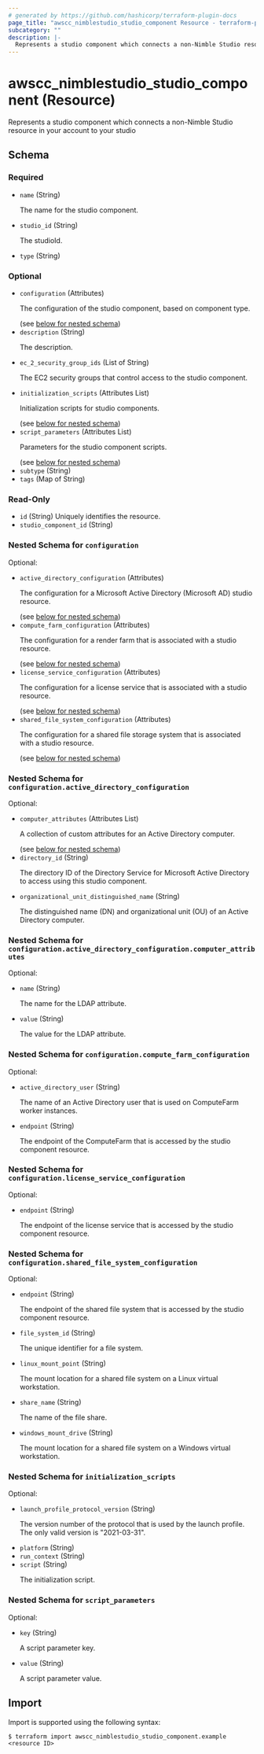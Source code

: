 ```yaml
---
# generated by https://github.com/hashicorp/terraform-plugin-docs
page_title: "awscc_nimblestudio_studio_component Resource - terraform-provider-awscc"
subcategory: ""
description: |-
  Represents a studio component which connects a non-Nimble Studio resource in your account to your studio
---
```


# awscc_nimblestudio_studio_component (Resource)

Represents a studio component which connects a non-Nimble Studio resource in your account to your studio



<!-- schema generated by tfplugindocs -->
## Schema

### Required

- `name` (String) <p>The name for the studio component.</p>
- `studio_id` (String) <p>The studioId. </p>
- `type` (String)

### Optional

- `configuration` (Attributes) <p>The configuration of the studio component, based on component type.</p> (see [below for nested schema](#nestedatt--configuration))
- `description` (String) <p>The description.</p>
- `ec_2_security_group_ids` (List of String) <p>The EC2 security groups that control access to the studio component.</p>
- `initialization_scripts` (Attributes List) <p>Initialization scripts for studio components.</p> (see [below for nested schema](#nestedatt--initialization_scripts))
- `script_parameters` (Attributes List) <p>Parameters for the studio component scripts.</p> (see [below for nested schema](#nestedatt--script_parameters))
- `subtype` (String)
- `tags` (Map of String)

### Read-Only

- `id` (String) Uniquely identifies the resource.
- `studio_component_id` (String)

<a id="nestedatt--configuration"></a>
### Nested Schema for `configuration`

Optional:

- `active_directory_configuration` (Attributes) <p>The configuration for a Microsoft Active Directory (Microsoft AD) studio resource.</p> (see [below for nested schema](#nestedatt--configuration--active_directory_configuration))
- `compute_farm_configuration` (Attributes) <p>The configuration for a render farm that is associated with a studio resource.</p> (see [below for nested schema](#nestedatt--configuration--compute_farm_configuration))
- `license_service_configuration` (Attributes) <p>The configuration for a license service that is associated with a studio resource.</p> (see [below for nested schema](#nestedatt--configuration--license_service_configuration))
- `shared_file_system_configuration` (Attributes) <p>The configuration for a shared file storage system that is associated with a studio resource.</p> (see [below for nested schema](#nestedatt--configuration--shared_file_system_configuration))

<a id="nestedatt--configuration--active_directory_configuration"></a>
### Nested Schema for `configuration.active_directory_configuration`

Optional:

- `computer_attributes` (Attributes List) <p>A collection of custom attributes for an Active Directory computer.</p> (see [below for nested schema](#nestedatt--configuration--active_directory_configuration--computer_attributes))
- `directory_id` (String) <p>The directory ID of the Directory Service for Microsoft Active Directory to access using this studio component.</p>
- `organizational_unit_distinguished_name` (String) <p>The distinguished name (DN) and organizational unit (OU) of an Active Directory computer.</p>

<a id="nestedatt--configuration--active_directory_configuration--computer_attributes"></a>
### Nested Schema for `configuration.active_directory_configuration.computer_attributes`

Optional:

- `name` (String) <p>The name for the LDAP attribute.</p>
- `value` (String) <p>The value for the LDAP attribute.</p>



<a id="nestedatt--configuration--compute_farm_configuration"></a>
### Nested Schema for `configuration.compute_farm_configuration`

Optional:

- `active_directory_user` (String) <p>The name of an Active Directory user that is used on ComputeFarm worker instances.</p>
- `endpoint` (String) <p>The endpoint of the ComputeFarm that is accessed by the studio component resource.</p>


<a id="nestedatt--configuration--license_service_configuration"></a>
### Nested Schema for `configuration.license_service_configuration`

Optional:

- `endpoint` (String) <p>The endpoint of the license service that is accessed by the studio component resource.</p>


<a id="nestedatt--configuration--shared_file_system_configuration"></a>
### Nested Schema for `configuration.shared_file_system_configuration`

Optional:

- `endpoint` (String) <p>The endpoint of the shared file system that is accessed by the studio component resource.</p>
- `file_system_id` (String) <p>The unique identifier for a file system.</p>
- `linux_mount_point` (String) <p>The mount location for a shared file system on a Linux virtual workstation.</p>
- `share_name` (String) <p>The name of the file share.</p>
- `windows_mount_drive` (String) <p>The mount location for a shared file system on a Windows virtual workstation.</p>



<a id="nestedatt--initialization_scripts"></a>
### Nested Schema for `initialization_scripts`

Optional:

- `launch_profile_protocol_version` (String) <p>The version number of the protocol that is used by the launch profile. The only valid version is "2021-03-31".</p>
- `platform` (String)
- `run_context` (String)
- `script` (String) <p>The initialization script.</p>


<a id="nestedatt--script_parameters"></a>
### Nested Schema for `script_parameters`

Optional:

- `key` (String) <p>A script parameter key.</p>
- `value` (String) <p>A script parameter value.</p>

## Import

Import is supported using the following syntax:

```shell
$ terraform import awscc_nimblestudio_studio_component.example <resource ID>
```
